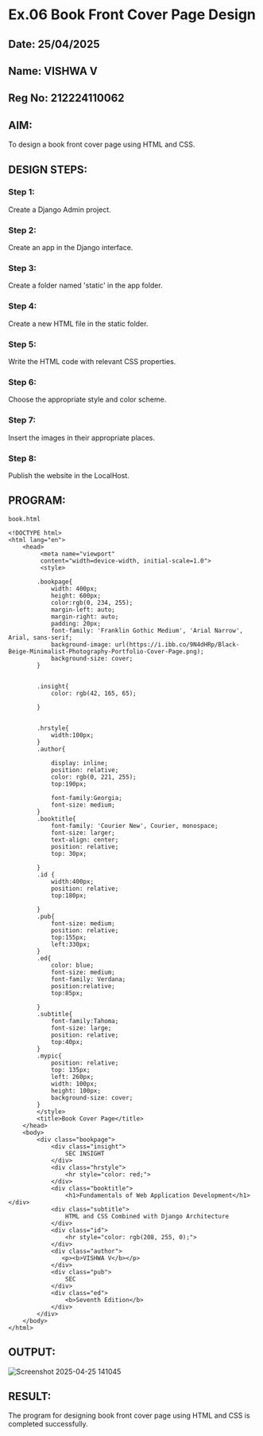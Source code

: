 # Ex.06 Book Front Cover Page Design
## Date: 25/04/2025
## Name: VISHWA V
## Reg No: 212224110062

## AIM:
To design a book front cover page using HTML and CSS.

## DESIGN STEPS:

### Step 1:
Create a Django Admin project.

### Step 2:
Create an app in the Django interface.

### Step 3:
Create a folder named 'static' in the app folder.

### Step 4:
Create a new HTML file in the static folder.

### Step 5:
Write the HTML code with relevant CSS properties.

### Step 6:
Choose the appropriate style and color scheme.

### Step 7:
Insert the images in their appropriate places.

### Step 8:
Publish the website in the LocalHost.

## PROGRAM:
```
book.html

<!DOCTYPE html>
<html lang="en">
    <head>
         <meta name="viewport" 
         content="width=device-width, initial-scale=1.0">
         <style>

        .bookpage{
            width: 400px;
            height: 600px;
            color:rgb(0, 234, 255);
            margin-left: auto;
            margin-right: auto;
            padding: 20px;
            font-family: 'Franklin Gothic Medium', 'Arial Narrow', Arial, sans-serif;
            background-image: url(https://i.ibb.co/9N4dHRp/Black-Beige-Minimalist-Photography-Portfolio-Cover-Page.png);
            background-size: cover;
        }
            

        .insight{
            color: rgb(42, 165, 65);

        }

        
        .hrstyle{
            width:100px;
        }
        .author{
        
            display: inline;
            position: relative;
            color: rgb(0, 221, 255);
            top:190px;
            
            font-family:Georgia;
            font-size: medium;
        }
        .booktitle{
            font-family: 'Courier New', Courier, monospace;
            font-size: larger;
            text-align: center;
            position: relative;
            top: 30px;
        
        }
        .id {
            width:400px;
            position: relative;
            top:180px;
            
        }
        .pub{
            font-size: medium;
            position: relative;
            top:155px;
            left:330px;
        }
        .ed{
            color: blue;
            font-size: medium;
            font-family: Verdana;
            position:relative;
            top:85px;

        }
        .subtitle{
            font-family:Tahoma;
            font-size: large;
            position: relative;
            top:40px;
        }
        .mypic{
            position: relative;
            top: 135px;
            left: 260px;
            width: 100px;
            height: 100px;
            background-size: cover;
        }
        </style>
        <title>Book Cover Page</title>
    </head>
    <body>
        <div class="bookpage">
            <div class="insight">
                SEC INSIGHT
            </div>
            <div class="hrstyle">
                <hr style="color: red;">
            </div>
            <div class="booktitle">
                <h1>Fundamentals of Web Application Development</h1></div>
            <div class="subtitle">
                HTML and CSS Combined with Django Architecture
            </div>
            <div class="id">
                <hr style="color: rgb(208, 255, 0);">
            </div>
            <div class="author">
               <p><b>VISHWA V</b></p>
            </div>
            <div class="pub">
                SEC
            </div>
            <div class="ed">
                <b>Seventh Edition</b>
            </div>
        </div>
    </body>
</html>
```

## OUTPUT:

![Screenshot 2025-04-25 141045](https://github.com/user-attachments/assets/596c5ade-abaf-4d61-bb29-1d53d2c5eed2)

## RESULT:
The program for designing book front cover page using HTML and CSS is completed successfully.
